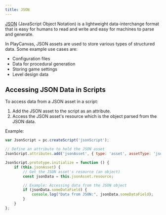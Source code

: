 ```yaml
---
title: JSON
---
```


[JSON](https://en.wikipedia.org/wiki/JSON) (JavaScript Object Notation) is a lightweight data-interchange format that is easy for humans to read and write and easy for machines to parse and generate.

In PlayCanvas, JSON assets are used to store various types of structured data. Some example use cases are:

- Configuration files
- Data for procedural generation
- Storing game settings
- Level design data

## Accessing JSON Data in Scripts

To access data from a JSON asset in a script:

1. Add the JSON asset to the script as an attribute.
2. Access the JSON asset's resource which is the object parsed from the JSON data.

Example:

```javascript
var JsonScript = pc.createScript('jsonScript');

// Define an attribute to hold the JSON asset
JsonScript.attributes.add('jsonAsset', { type: 'asset', assetType: 'json' });

JsonScript.prototype.initialize = function () {
    if (this.jsonAsset) {
        // Get the JSON asset's resource (an object)
        const jsonData = this.jsonAsset.resource;

        // Example: Accessing data from the JSON object
        if (jsonData.someDataField) {
            console.log("Data from JSON:", jsonData.someDataField);
        }
    }
};
```
